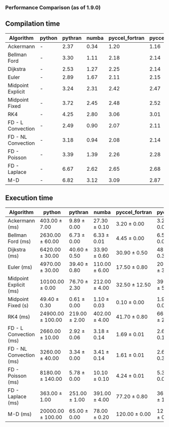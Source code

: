 ### Performance Comparison (as of 1.9.0)
## Compilation time
Algorithm                 | python                    | pythran                   | numba                     | pyccel_fortran            | pyccel_c                 
------------------------- | ------------------------- | ------------------------- | ------------------------- | ------------------------- | -------------------------
Ackermann                 | -                         | 2.37                      | 0.34                      | 1.20                      | 1.16                     
Bellman Ford              | -                         | 3.30                      | 1.11                      | 2.18                      | 2.14                     
Dijkstra                  | -                         | 2.53                      | 1.27                      | 2.25                      | 2.14                     
Euler                     | -                         | 2.89                      | 1.67                      | 2.11                      | 2.15                     
Midpoint Explicit         | -                         | 3.24                      | 2.31                      | 2.42                      | 2.47                     
Midpoint Fixed            | -                         | 3.72                      | 2.45                      | 2.48                      | 2.52                     
RK4                       | -                         | 4.25                      | 2.80                      | 3.06                      | 3.01                     
FD - L Convection         | -                         | 2.49                      | 0.90                      | 2.07                      | 2.11                     
FD - NL Convection        | -                         | 3.18                      | 0.94                      | 2.08                      | 2.14                     
FD - Poisson              | -                         | 3.39                      | 1.39                      | 2.26                      | 2.28                     
FD - Laplace              | -                         | 6.67                      | 2.62                      | 2.65                      | 2.68                     
M-D                       | -                         | 6.82                      | 3.12                      | 3.09                      | 2.87                     

## Execution time
Algorithm                 | python                    | pythran                   | numba                     | pyccel_fortran            | pyccel_c                 
------------------------- | ------------------------- | ------------------------- | ------------------------- | ------------------------- | -------------------------
Ackermann (ms)            | 403.00 $\pm$ 7.00         | 9.89 $\pm$ 0.00           | 27.30 $\pm$ 0.10          | 3.20 $\pm$ 0.00           | 3.27 $\pm$ 0.02          
Bellman Ford (ms)         | 2630.00 $\pm$ 60.00       | 6.73 $\pm$ 0.00           | 6.33 $\pm$ 0.01           | 4.45 $\pm$ 0.00           | 6.58 $\pm$ 0.01          
Dijkstra (ms)             | 6420.00 $\pm$ 30.00       | 40.60 $\pm$ 0.50          | 33.90 $\pm$ 0.60          | 30.90 $\pm$ 0.50          | 48.40 $\pm$ 0.30         
Euler (ms)                | 4970.00 $\pm$ 30.00       | 39.40 $\pm$ 0.80          | 110.00 $\pm$ 6.00         | 17.50 $\pm$ 0.80          | 202.00 $\pm$ 3.00        
Midpoint Explicit (ms)    | 10100.00 $\pm$ 0.00       | 76.70 $\pm$ 2.30          | 212.00 $\pm$ 4.00         | 32.50 $\pm$ 12.50         | 398.00 $\pm$ 5.00        
Midpoint Fixed (s)        | 49.40 $\pm$ 0.30          | 0.61 $\pm$ 0.00           | 1.10 $\pm$ 0.03           | 0.10 $\pm$ 0.00           | 1.97 $\pm$ 0.01          
RK4 (ms)                  | 24900.00 $\pm$ 100.00     | 219.00 $\pm$ 2.00         | 402.00 $\pm$ 4.00         | 41.70 $\pm$ 0.80          | 665.00 $\pm$ 22.00       
FD - L Convection (ms)    | 2660.00 $\pm$ 10.00       | 2.92 $\pm$ 0.06           | 3.18 $\pm$ 0.14           | 1.69 $\pm$ 0.01           | 2.62 $\pm$ 0.13          
FD - NL Convection (ms)   | 3260.00 $\pm$ 40.00       | 3.34 $\pm$ 0.00           | 3.41 $\pm$ 0.14           | 1.61 $\pm$ 0.01           | 2.63 $\pm$ 0.32          
FD - Poisson (ms)         | 8180.00 $\pm$ 140.00      | 5.78 $\pm$ 0.00           | 10.10 $\pm$ 0.10          | 4.24 $\pm$ 0.01           | 5.32 $\pm$ 0.01          
FD - Laplace (ms)         | 363.00 $\pm$ 1.00         | 251.00 $\pm$ 1.00         | 391.00 $\pm$ 4.00         | 77.20 $\pm$ 0.80          | 365.00 $\pm$ 1.00        
M-D (ms)                  | 20000.00 $\pm$ 100.00     | 65.00 $\pm$ 0.00          | 78.00 $\pm$ 0.20          | 120.00 $\pm$ 0.00         | 122.00 $\pm$ 0.00        
